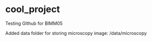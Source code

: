 # cool_project
Testing GIthub for BIMM05

Added data folder for storing microscopy image: /data/microscopy